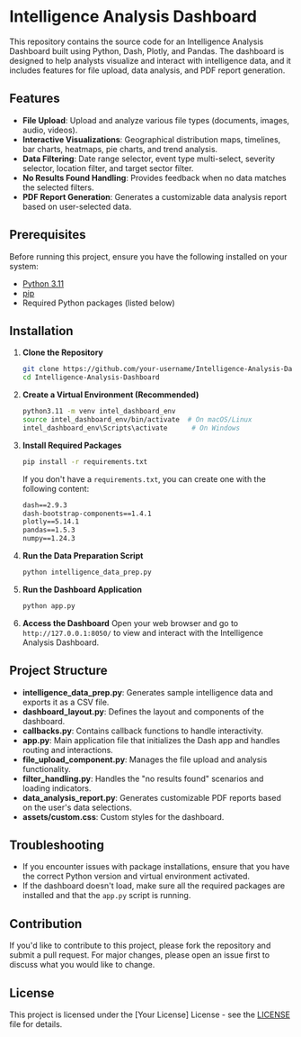 
# Intelligence Analysis Dashboard

This repository contains the source code for an Intelligence Analysis Dashboard built using Python, Dash, Plotly, and Pandas. The dashboard is designed to help analysts visualize and interact with intelligence data, and it includes features for file upload, data analysis, and PDF report generation.

## Features

- **File Upload**: Upload and analyze various file types (documents, images, audio, videos).
- **Interactive Visualizations**: Geographical distribution maps, timelines, bar charts, heatmaps, pie charts, and trend analysis.
- **Data Filtering**: Date range selector, event type multi-select, severity selector, location filter, and target sector filter.
- **No Results Found Handling**: Provides feedback when no data matches the selected filters.
- **PDF Report Generation**: Generates a customizable data analysis report based on user-selected data.

## Prerequisites

Before running this project, ensure you have the following installed on your system:

- [Python 3.11](https://www.python.org/downloads/)
- [pip](https://pip.pypa.io/en/stable/installation/)
- Required Python packages (listed below)

## Installation

1. **Clone the Repository**
   ```bash
   git clone https://github.com/your-username/Intelligence-Analysis-Dashboard.git
   cd Intelligence-Analysis-Dashboard
   ```

2. **Create a Virtual Environment (Recommended)**
   ```bash
   python3.11 -m venv intel_dashboard_env
   source intel_dashboard_env/bin/activate  # On macOS/Linux
   intel_dashboard_env\Scripts\activate      # On Windows
   ```

3. **Install Required Packages**
   ```bash
   pip install -r requirements.txt
   ```

   If you don't have a `requirements.txt`, you can create one with the following content:

   ```txt
   dash==2.9.3
   dash-bootstrap-components==1.4.1
   plotly==5.14.1
   pandas==1.5.3
   numpy==1.24.3
   ```

4. **Run the Data Preparation Script**
   ```bash
   python intelligence_data_prep.py
   ```

5. **Run the Dashboard Application**
   ```bash
   python app.py
   ```

6. **Access the Dashboard**
   Open your web browser and go to `http://127.0.0.1:8050/` to view and interact with the Intelligence Analysis Dashboard.

## Project Structure

- **intelligence_data_prep.py**: Generates sample intelligence data and exports it as a CSV file.
- **dashboard_layout.py**: Defines the layout and components of the dashboard.
- **callbacks.py**: Contains callback functions to handle interactivity.
- **app.py**: Main application file that initializes the Dash app and handles routing and interactions.
- **file_upload_component.py**: Manages the file upload and analysis functionality.
- **filter_handling.py**: Handles the "no results found" scenarios and loading indicators.
- **data_analysis_report.py**: Generates customizable PDF reports based on the user's data selections.
- **assets/custom.css**: Custom styles for the dashboard.

## Troubleshooting

- If you encounter issues with package installations, ensure that you have the correct Python version and virtual environment activated.
- If the dashboard doesn't load, make sure all the required packages are installed and that the `app.py` script is running.

## Contribution

If you'd like to contribute to this project, please fork the repository and submit a pull request. For major changes, please open an issue first to discuss what you would like to change.

## License

This project is licensed under the [Your License] License - see the [LICENSE](LICENSE) file for details.
